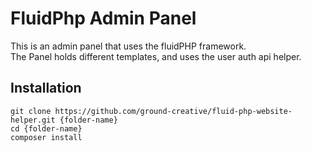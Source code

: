  # FluidPhp Admin Panel
 
 This is an admin panel that uses the fluidPHP framework. <br>
 The Panel holds different templates, and uses the user auth api helper.
 
 ## Installation 
 
 ```
 git clone https://github.com/ground-creative/fluid-php-website-helper.git {folder-name}
 cd {folder-name}
 composer install
 ```
 